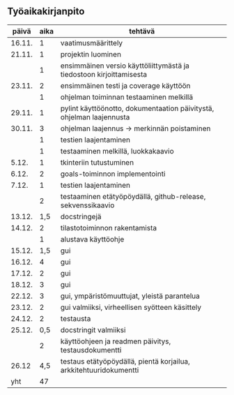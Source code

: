 ## Työaikakirjanpito


| päivä | aika | tehtävä |
| --- | --- | --- |
| 16.11. | 1 | vaatimusmäärittely |
| 21.11. | 1 | projektin luominen |
| | 1 | ensimmäinen versio käyttöliittymästä ja tiedostoon kirjoittamisesta |
| 23.11. | 2 | ensimmäinen testi ja coverage käyttöön |
| | 1 | ohjelman toiminnan testaaminen melkillä |
| 29.11. | 1 | pylint käyttöönotto, dokumentaation päivitystä, ohjelman laajennusta |
| 30.11. | 3 | ohjelman laajennus -> merkinnän poistaminen |
| | 1 | testien laajentaminen |
| | 1 | testaaminen melkillä, luokkakaavio |
| 5.12. | 1 | tkinteriin tutustuminen |
| 6.12. | 2 | goals-toiminnon implementointi |
| 7.12. | 1 | testien laajentaminen |
| | 2 | testaaminen etätyöpöydällä, github-release, sekvenssikaavio |
| 13.12. | 1,5 | docstringejä |
| 14.12. | 2 | tilastotoiminnon rakentamista |
| | 1 | alustava käyttöohje |
| 15.12. | 1,5 | gui |
| 16.12. | 4 | gui |
| 17.12. | 2 | gui |
| 18.12. | 3 | gui |
| 22.12. | 3 | gui, ympäristömuuttujat, yleistä parantelua |
| 23.12. | 2 | gui valmiiksi, virheellisen syötteen käsittely |
| 24.12. | 2 | testausta |
| 25.12. | 0,5 | docstringit valmiiksi |
| | 2 | käyttöohjeen ja readmen päivitys, testausdokumentti |
| 26.12 | 4,5 | testaus etätyöpöydällä, pientä korjailua, arkkitehtuuridokumentti |
| yht | 47 | |

